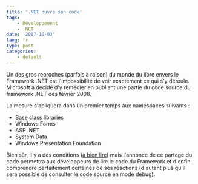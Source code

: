 ```yaml
---
title: '.NET ouvre son code'
tags:
    - Développement
    - .NET
date: '2007-10-03'
lang: fr
type: post
categories:
    - default
---
```


Un des gros reproches (parfois à raison) du monde du libre envers le Framework .NET est l'impossibilité de voir exactement ce qui s'y déroule. Microsoft a décidé d'y remédier en publiant une partie du code source du framework .NET dès février 2008.

<!-- more -->

La mesure s'apliquera dans un premier temps aux namespaces suivants&nbsp;:

*   Base class libraries
*   Windows Forms
*   ASP .NET
*   System.Data
*   Windows Presentation Foundation

Bien sûr, il y a des conditions ([à bien lire](http://www.microsoft.com/resources/sharedsource/default.mspx)) mais l'annonce de ce partage du code permettra aux développeurs de lire le code du Framework et d'enfin comprendre parfaitement certaines de ses réactions (d'autant plus qu'il sera possible de consulter le code source en mode debug).